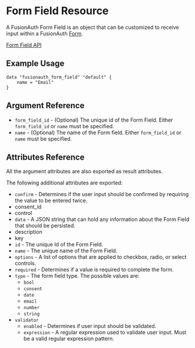 # Form Field Resource

A FusionAuth Form Field is an object that can be customized to receive input within a FusionAuth [Form](https://fusionauth.io/docs/v1/tech/apis/forms).

[Form Field API](https://fusionauth.io/docs/v1/tech/apis/form-fields)

## Example Usage

```hcl
data "fusionauth_form_field" "default" {
    name = "Email"
}
```

## Argument Reference

- `form_field_id` - (Optional) The unique id of the Form Field. Either `form_field_id` or `name` must be specified.
- `name` - (Optional) The name of the Form field. Either `form_field_id` or `name` must be specified.

## Attributes Reference

All the argument attributes are also exported as result attributes.

The following additional attributes are exported:

- `confirm` - Determines if the user input should be confirmed by requiring the value to be entered twice.
- consent_id
- control
- `data` - A JSON string that can hold any information about the Form Field that should be persisted.
- description
- key
- `id` - The unique Id of the Form Field.
- `name` - The unique name of the Form Field.
- `options` - A list of options that are applied to checkbox, radio, or select controls.
- `required` - Determines if a value is required to complete the form.
- `type` - The form field type. The possible values are:
  - `bool`
  - `consent`
  - `date`
  - `email`
  - `number`
  - `string`
- `validator`
  - `enabled` - Determines if user input should be validated.
  - `expression` - A regular expression used to validate user input. Must be a valid regular expression pattern.
